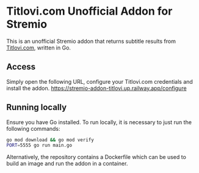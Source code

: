 # Titlovi.com Unofficial Addon for Stremio
This is an unofficial Stremio addon that returns subtitle results from [Titlovi.com](https://titlovi.com), written in Go.

## Access
Simply open the following URL, configure your Titlovi.com credentials and install the addon.
https://stremio-addon-titlovi.up.railway.app/configure

## Running locally
Ensure you have Go installed. To run locally, it is necessary to just run the following commands:
```bash
go mod download && go mod verify
PORT=5555 go run main.go
```
Alternatively, the repository contains a Dockerfile which can be used to build an image and run the addon in a container.
